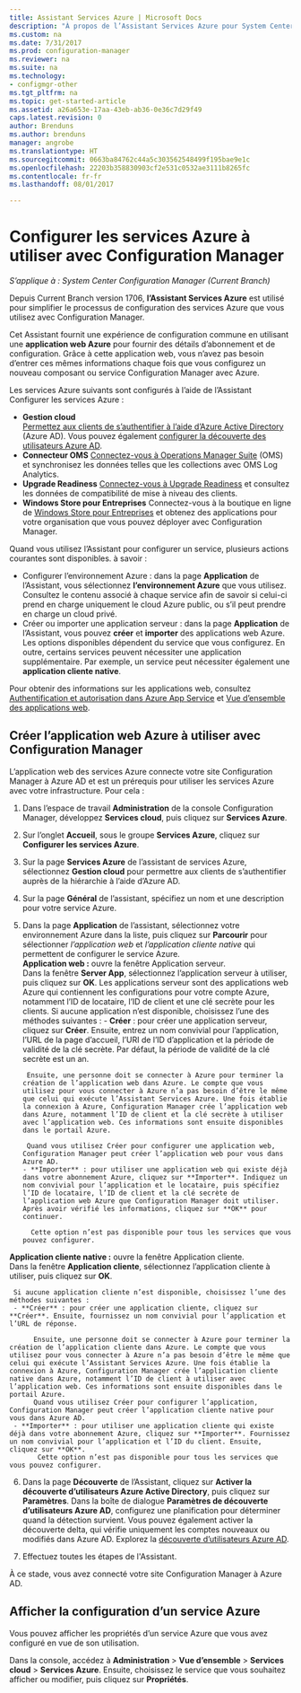 ```yaml
---
title: Assistant Services Azure | Microsoft Docs
description: "À propos de l’Assistant Services Azure pour System Center Configuration Manager."
ms.custom: na
ms.date: 7/31/2017
ms.prod: configuration-manager
ms.reviewer: na
ms.suite: na
ms.technology:
- configmgr-other
ms.tgt_pltfrm: na
ms.topic: get-started-article
ms.assetid: a26a653e-17aa-43eb-ab36-0e36c7d29f49
caps.latest.revision: 0
author: Brenduns
ms.author: brenduns
manager: angrobe
ms.translationtype: HT
ms.sourcegitcommit: 0663ba84762c44a5c303562548499f195bae9e1c
ms.openlocfilehash: 22203b358830903cf2e531c0532ae3111b8265fc
ms.contentlocale: fr-fr
ms.lasthandoff: 08/01/2017

---
```

# <a name="configure-azure-services-for-use-with-configuration-manager"></a>Configurer les services Azure à utiliser avec Configuration Manager

*S’applique à : System Center Configuration Manager (Current Branch)*

Depuis Current Branch version 1706, **l’Assistant Services Azure** est utilisé pour simplifier le processus de configuration des services Azure que vous utilisez avec Configuration Manager.

Cet Assistant fournit une expérience de configuration commune en utilisant une **application web Azure** pour fournir des détails d’abonnement et de configuration. Grâce à cette application web, vous n’avez pas besoin d’entrer ces mêmes informations chaque fois que vous configurez un nouveau composant ou service Configuration Manager avec Azure.

Les services Azure suivants sont configurés à l’aide de l’Assistant Configurer les services Azure :
-   **Gestion cloud**   
    [Permettez aux clients de s’authentifier à l’aide d’Azure Active Directory]() (Azure AD). Vous pouvez également [configurer la découverte des utilisateurs Azure AD](/sccm/core/servers/deploy/configure/configure-discovery-methods#azureaadisc).
-   **Connecteur OMS**
    [Connectez-vous à Operations Manager Suite](/sccm/core/clients/manage/sync-data-microsoft-operations-management-suite) (OMS) et synchronisez les données telles que les collections avec OMS Log Analytics.
-   **Upgrade Readiness**
    [Connectez-vous à Upgrade Readiness](/sccm/core/clients/manage/upgrade/upgrade-analytics) et consultez les données de compatibilité de mise à niveau des clients.
-   **Windows Store pour Entreprises** Connectez-vous à la boutique en ligne de [Windows Store pour Entreprises](/sccm/apps/deploy-use/manage-apps-from-the-windows-store-for-business) et obtenez des applications pour votre organisation que vous pouvez déployer avec Configuration Manager.

Quand vous utilisez l’Assistant pour configurer un service, plusieurs actions courantes sont disponibles.
à savoir :
-   Configurer l’environnement Azure : dans la page **Application** de l’Assistant, vous sélectionnez **l’environnement Azure** que vous utilisez. Consultez le contenu associé à chaque service afin de savoir si celui-ci prend en charge uniquement le cloud Azure public, ou s’il peut prendre en charge un cloud privé.
-   Créer ou importer une application serveur : dans la page **Application** de l’Assistant, vous pouvez **créer** et **importer** des applications web Azure. Les options disponibles dépendent du service que vous configurez.  En outre, certains services peuvent nécessiter une application supplémentaire. Par exemple, un service peut nécessiter également une **application cliente native**.


Pour obtenir des informations sur les applications web, consultez [Authentification et autorisation dans Azure App Service](/azure/app-service/app-service-authentication-overview) et [Vue d’ensemble des applications web](/azure/app-service-web/app-service-web-overview).


## <a name="webapp"></a> Créer l’application web Azure à utiliser avec Configuration Manager

L’application web des services Azure connecte votre site Configuration Manager à Azure AD et est un prérequis pour utiliser les services Azure avec votre infrastructure. Pour cela :

1.  Dans l’espace de travail **Administration** de la console Configuration Manager, développez **Services cloud**, puis cliquez sur **Services Azure**.
2.  Sur l’onglet **Accueil**, sous le groupe **Services Azure**, cliquez sur **Configurer les services Azure**.
3.  Sur la page **Services Azure** de l’assistant de services Azure, sélectionnez **Gestion cloud** pour permettre aux clients de s’authentifier auprès de la hiérarchie à l’aide d’Azure AD.
4.  Sur la page **Général** de l’assistant, spécifiez un nom et une description pour votre service Azure.
5.  Dans la page **Application** de l’assistant, sélectionnez votre environnement Azure dans la liste, puis cliquez sur **Parcourir** pour sélectionner *l’application web* et *l’application cliente native* qui permettent de configurer le service Azure.     
    **Application web :** ouvre la fenêtre Application serveur.    
      Dans la fenêtre **Server App**, sélectionnez l’application serveur à utiliser, puis cliquez sur **OK**. Les applications serveur sont des applications web Azure qui contiennent les configurations pour votre compte Azure, notamment l’ID de locataire, l’ID de client et une clé secrète pour les clients.
    Si aucune application n’est disponible, choisissez l’une des méthodes suivantes :
        - **Créer** : pour créer une application serveur, cliquez sur **Créer**. Ensuite, entrez un nom convivial pour l’application, l’URL de la page d’accueil, l’URI de l’ID d’application et la période de validité de la clé secrète. Par défaut, la période de validité de la clé secrète est un an.

         Ensuite, une personne doit se connecter à Azure pour terminer la création de l’application web dans Azure. Le compte que vous utilisez pour vous connecter à Azure n’a pas besoin d’être le même que celui qui exécute l’Assistant Services Azure. Une fois établie la connexion à Azure, Configuration Manager crée l’application web dans Azure, notamment l’ID de client et la clé secrète à utiliser avec l’application web. Ces informations sont ensuite disponibles dans le portail Azure.

         Quand vous utilisez Créer pour configurer une application web, Configuration Manager peut créer l’application web pour vous dans Azure AD.
        - **Importer** : pour utiliser une application web qui existe déjà dans votre abonnement Azure, cliquez sur **Importer**. Indiquez un nom convivial pour l’application et le locataire, puis spécifiez l’ID de locataire, l’ID de client et la clé secrète de l’application web Azure que Configuration Manager doit utiliser. Après avoir vérifié les informations, cliquez sur **OK** pour continuer.

          Cette option n’est pas disponible pour tous les services que vous pouvez configurer.

   **Application cliente native :** ouvre la fenêtre Application cliente.  
     Dans la fenêtre **Application cliente**, sélectionnez l’application cliente à utiliser, puis cliquez sur **OK**.

     Si aucune application cliente n’est disponible, choisissez l’une des méthodes suivantes :
     - **Créer** : pour créer une application cliente, cliquez sur **Créer**. Ensuite, fournissez un nom convivial pour l’application et l’URL de réponse.

          Ensuite, une personne doit se connecter à Azure pour terminer la création de l’application cliente dans Azure. Le compte que vous utilisez pour vous connecter à Azure n’a pas besoin d’être le même que celui qui exécute l’Assistant Services Azure. Une fois établie la connexion à Azure, Configuration Manager crée l’application cliente native dans Azure, notamment l’ID de client à utiliser avec l’application web. Ces informations sont ensuite disponibles dans le portail Azure.
          Quand vous utilisez Créer pour configurer l’application, Configuration Manager peut créer l’application cliente native pour vous dans Azure AD.
     - **Importer** : pour utiliser une application cliente qui existe déjà dans votre abonnement Azure, cliquez sur **Importer**. Fournissez un nom convivial pour l’application et l’ID du client. Ensuite, cliquez sur **OK**.
           Cette option n’est pas disponible pour tous les services que vous pouvez configurer.

  <!--  MOVE THIS AND STEP 6 TO configure Azure AD User Discover  content
       [!TIP]  
     When you use Import, the account you use to run the wizard must have the *Read directory data* application permission in the Azure portal. This is required to set the correct permissions for the App. When you use Create, Configuration Manager creates the app with the correct permissions. However, you still must give consent to the application in the Azure portal.   -->


6.  Dans la page **Découverte** de l’Assistant, cliquez sur **Activer la découverte d’utilisateurs Azure Active Directory**, puis cliquez sur **Paramètres**.
Dans la boîte de dialogue **Paramètres de découverte d’utilisateurs Azure AD**, configurez une planification pour déterminer quand la détection survient. Vous pouvez également activer la découverte delta, qui vérifie uniquement les comptes nouveaux ou modifiés dans Azure AD. Explorez la [découverte d’utilisateurs Azure AD](/sccm/core/servers/deploy/configure/about-discovery-methods#azureaddisc).
 
 7. Effectuez toutes les étapes de l'Assistant.

À ce stade, vous avez connecté votre site Configuration Manager à Azure AD.

## <a name="view-the-configuration-of-an-azure-service"></a>Afficher la configuration d’un service Azure
Vous pouvez afficher les propriétés d’un service Azure que vous avez configuré en vue de son utilisation.

Dans la console, accédez à **Administration** > **Vue d’ensemble** > **Services cloud** > **Services Azure**. Ensuite, choisissez le service que vous souhaitez afficher ou modifier, puis cliquez sur **Propriétés**.

